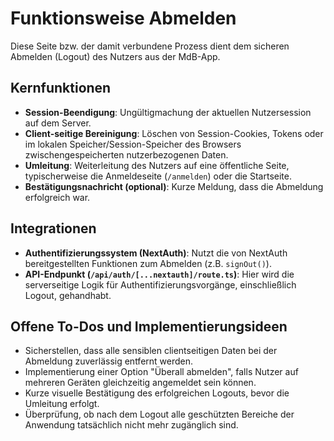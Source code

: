 # Funktionsweise Abmelden

Diese Seite bzw. der damit verbundene Prozess dient dem sicheren Abmelden (Logout) des Nutzers aus der MdB-App.

## Kernfunktionen

- **Session-Beendigung**: Ungültigmachung der aktuellen Nutzersession auf dem Server.
- **Client-seitige Bereinigung**: Löschen von Session-Cookies, Tokens oder im lokalen Speicher/Session-Speicher des Browsers zwischengespeicherten nutzerbezogenen Daten.
- **Umleitung**: Weiterleitung des Nutzers auf eine öffentliche Seite, typischerweise die Anmeldeseite (`/anmelden`) oder die Startseite.
- **Bestätigungsnachricht (optional)**: Kurze Meldung, dass die Abmeldung erfolgreich war.

## Integrationen

- **Authentifizierungssystem (NextAuth)**: Nutzt die von NextAuth bereitgestellten Funktionen zum Abmelden (z.B. `signOut()`).
- **API-Endpunkt (`/api/auth/[...nextauth]/route.ts`)**: Hier wird die serverseitige Logik für Authentifizierungsvorgänge, einschließlich Logout, gehandhabt.

## Offene To-Dos und Implementierungsideen

- Sicherstellen, dass alle sensiblen clientseitigen Daten bei der Abmeldung zuverlässig entfernt werden.
- Implementierung einer Option "Überall abmelden", falls Nutzer auf mehreren Geräten gleichzeitig angemeldet sein können.
- Kurze visuelle Bestätigung des erfolgreichen Logouts, bevor die Umleitung erfolgt.
- Überprüfung, ob nach dem Logout alle geschützten Bereiche der Anwendung tatsächlich nicht mehr zugänglich sind. 